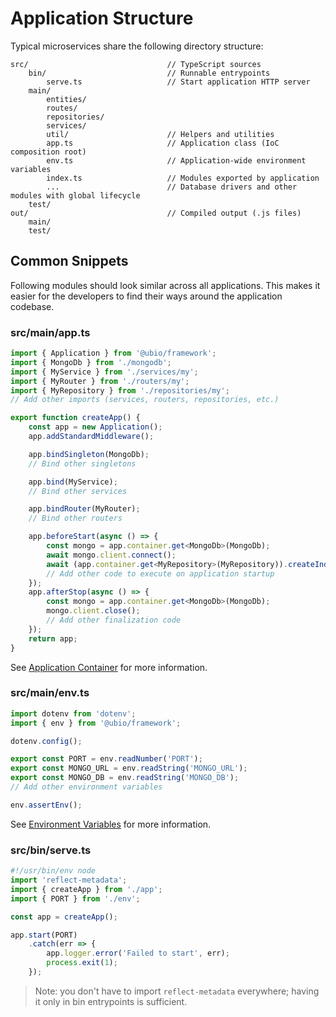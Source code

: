 # Application Structure

Typical microservices share the following directory structure:

```
src/                               // TypeScript sources
    bin/                           // Runnable entrypoints
        serve.ts                   // Start application HTTP server
    main/
        entities/
        routes/
        repositories/
        services/
        util/                      // Helpers and utilities
        app.ts                     // Application class (IoC composition root)
        env.ts                     // Application-wide environment variables
        index.ts                   // Modules exported by application
        ...                        // Database drivers and other modules with global lifecycle
    test/
out/                               // Compiled output (.js files)
    main/
    test/
```

## Common Snippets

Following modules should look similar across all applications. This makes it easier for the developers to find their ways around the application codebase.

### src/main/app.ts

```ts
import { Application } from '@ubio/framework';
import { MongoDb } from './mongodb';
import { MyService } from './services/my';
import { MyRouter } from './routers/my';
import { MyRepository } from './repositories/my';
// Add other imports (services, routers, repositories, etc.)

export function createApp() {
    const app = new Application();
    app.addStandardMiddleware();

    app.bindSingleton(MongoDb);
    // Bind other singletons

    app.bind(MyService);
    // Bind other services

    app.bindRouter(MyRouter);
    // Bind other routers

    app.beforeStart(async () => {
        const mongo = app.container.get<MongoDb>(MongoDb);
        await mongo.client.connect();
        await (app.container.get<MyRepository>(MyRepository)).createIndexes();
        // Add other code to execute on application startup
    });
    app.afterStop(async () => {
        const mongo = app.container.get<MongoDb>(MongoDb);
        mongo.client.close();
        // Add other finalization code
    });
    return app;
}

```

See [Application Container](./application.md) for more information.

### src/main/env.ts

```ts
import dotenv from 'dotenv';
import { env } from '@ubio/framework';

dotenv.config();

export const PORT = env.readNumber('PORT');
export const MONGO_URL = env.readString('MONGO_URL');
export const MONGO_DB = env.readString('MONGO_DB');
// Add other environment variables

env.assertEnv();
```

See [Environment Variables](./env.md) for more information.

### src/bin/serve.ts

```ts
#!/usr/bin/env node
import 'reflect-metadata';
import { createApp } from './app';
import { PORT } from './env';

const app = createApp();

app.start(PORT)
    .catch(err => {
        app.logger.error('Failed to start', err);
        process.exit(1);
    });
```

> Note: you don't have to import `reflect-metadata` everywhere; having it only in bin entrypoints is sufficient.

